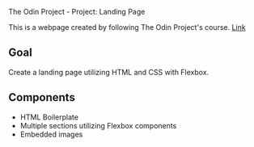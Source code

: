 The Odin Project - Project: Landing Page

This is a webpage created by following The Odin Project's course.
[Link](https://www.theodinproject.com/paths/foundations/courses/foundations/lessons/landing-page)

## Goal
Create a landing page utilizing HTML and CSS with Flexbox.

## Components
* HTML Boilerplate
* Multiple sections utilizing Flexbox components
* Embedded images
